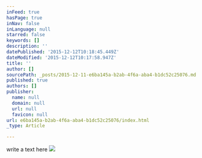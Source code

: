 ```yaml
---
inFeed: true
hasPage: true
inNav: false
inLanguage: null
starred: false
keywords: []
description: ''
datePublished: '2015-12-12T10:18:45.449Z'
dateModified: '2015-12-12T10:17:58.947Z'
title: ''
author: []
sourcePath: _posts/2015-12-11-e6ba145a-b2ab-4f6a-aba4-b1dc52c25076.md
published: true
authors: []
publisher:
  name: null
  domain: null
  url: null
  favicon: null
url: e6ba145a-b2ab-4f6a-aba4-b1dc52c25076/index.html
_type: Article

---
```

write a text here
![](https://the-grid-user-content.s3-us-west-2.amazonaws.com/2378fa03-7e71-4c5f-b3f2-381d2c9b40dc.jpg)